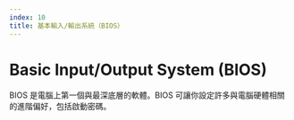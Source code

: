 ```yaml
---
index: 10
title: 基本輸入/輸出系統（BIOS）
---
```

# Basic Input/Output System (BIOS)

BIOS 是電腦上第一個與最深底層的軟體。BIOS 可讓你設定許多與電腦硬體相關的進階偏好，包括啟動密碼。